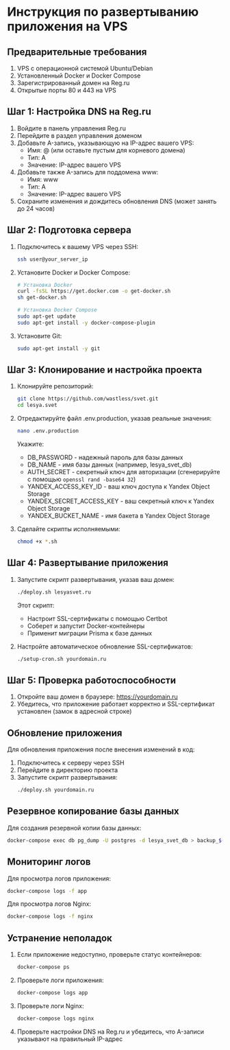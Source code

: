 # Инструкция по развертыванию приложения на VPS

## Предварительные требования

1. VPS с операционной системой Ubuntu/Debian
2. Установленный Docker и Docker Compose
3. Зарегистрированный домен на Reg.ru
4. Открытые порты 80 и 443 на VPS

## Шаг 1: Настройка DNS на Reg.ru

1. Войдите в панель управления Reg.ru
2. Перейдите в раздел управления доменом
3. Добавьте A-запись, указывающую на IP-адрес вашего VPS:
   - Имя: @ (или оставьте пустым для корневого домена)
   - Тип: A
   - Значение: IP-адрес вашего VPS
4. Добавьте также A-запись для поддомена www:
   - Имя: www
   - Тип: A
   - Значение: IP-адрес вашего VPS
5. Сохраните изменения и дождитесь обновления DNS (может занять до 24 часов)

## Шаг 2: Подготовка сервера

1. Подключитесь к вашему VPS через SSH:
   ```bash
   ssh user@your_server_ip
   ```

2. Установите Docker и Docker Compose:
   ```bash
   # Установка Docker
   curl -fsSL https://get.docker.com -o get-docker.sh
   sh get-docker.sh
   
   # Установка Docker Compose
   sudo apt-get update
   sudo apt-get install -y docker-compose-plugin
   ```

3. Установите Git:
   ```bash
   sudo apt-get install -y git
   ```

## Шаг 3: Клонирование и настройка проекта

1. Клонируйте репозиторий:
   ```bash
   git clone https://github.com/wastless/svet.git
   cd lesya.svet
   ```

2. Отредактируйте файл .env.production, указав реальные значения:
   ```bash
   nano .env.production
   ```

   Укажите:
   - DB_PASSWORD - надежный пароль для базы данных
   - DB_NAME - имя базы данных (например, lesya_svet_db)
   - AUTH_SECRET - секретный ключ для авторизации (сгенерируйте с помощью `openssl rand -base64 32`)
   - YANDEX_ACCESS_KEY_ID - ваш ключ доступа к Yandex Object Storage
   - YANDEX_SECRET_ACCESS_KEY - ваш секретный ключ к Yandex Object Storage
   - YANDEX_BUCKET_NAME - имя бакета в Yandex Object Storage

3. Сделайте скрипты исполняемыми:
   ```bash
   chmod +x *.sh
   ```

## Шаг 4: Развертывание приложения

1. Запустите скрипт развертывания, указав ваш домен:
   ```bash
   ./deploy.sh lesyasvet.ru
   ```

   Этот скрипт:
   - Настроит SSL-сертификаты с помощью Certbot
   - Соберет и запустит Docker-контейнеры
   - Применит миграции Prisma к базе данных

2. Настройте автоматическое обновление SSL-сертификатов:
   ```bash
   ./setup-cron.sh yourdomain.ru
   ```

## Шаг 5: Проверка работоспособности

1. Откройте ваш домен в браузере: https://yourdomain.ru
2. Убедитесь, что приложение работает корректно и SSL-сертификат установлен (замок в адресной строке)

## Обновление приложения

Для обновления приложения после внесения изменений в код:

1. Подключитесь к серверу через SSH
2. Перейдите в директорию проекта
3. Запустите скрипт развертывания:
   ```bash
   ./deploy.sh yourdomain.ru
   ```

## Резервное копирование базы данных

Для создания резервной копии базы данных:

```bash
docker-compose exec db pg_dump -U postgres -d lesya_svet_db > backup_$(date +%Y%m%d).sql
```

## Мониторинг логов

Для просмотра логов приложения:

```bash
docker-compose logs -f app
```

Для просмотра логов Nginx:

```bash
docker-compose logs -f nginx
```

## Устранение неполадок

1. Если приложение недоступно, проверьте статус контейнеров:
   ```bash
   docker-compose ps
   ```

2. Проверьте логи приложения:
   ```bash
   docker-compose logs app
   ```

3. Проверьте логи Nginx:
   ```bash
   docker-compose logs nginx
   ```

4. Проверьте настройки DNS на Reg.ru и убедитесь, что A-записи указывают на правильный IP-адрес 
